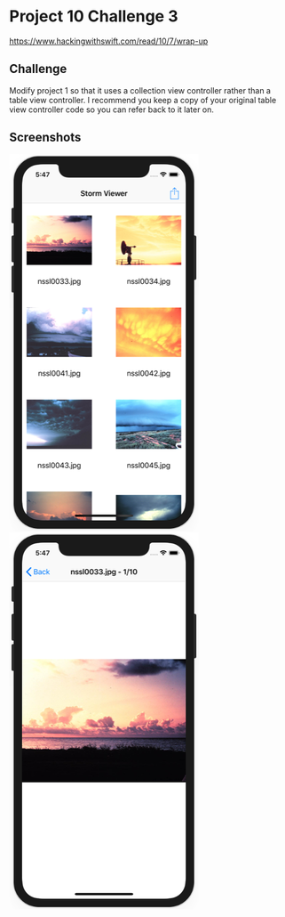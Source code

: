 # Project 10 Challenge 3

https://www.hackingwithswift.com/read/10/7/wrap-up

## Challenge

Modify project 1 so that it uses a collection view controller rather than a table view controller. I recommend you keep a copy of your original table view controller code so you can refer back to it later on.

## Screenshots

![screenshot1](screenshots/screen01.png)
![screenshot2](screenshots/screen02.png)

